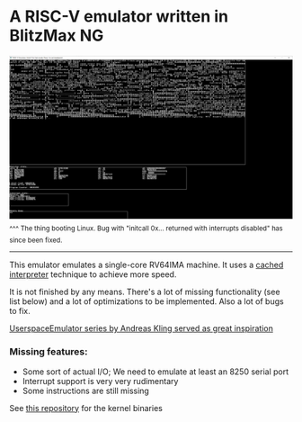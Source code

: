 # A RISC-V emulator written in BlitzMax NG

![The thing booting Linux; the bug with initcalls returning with interrupts disabled has since been fixed](LinuxHasBeenBooted!.PNG)
<sub>^^^ The thing booting Linux. Bug with "initcall 0x... returned with interrupts disabled" has since been fixed.</sub>

---

This emulator emulates a single-core RV64IMA machine. It uses a [cached interpreter](https://ps1.asuramaru.com/emulator-development/cached-interpreters) technique to achieve more speed.

It is not finished by any means. There's a lot of missing functionality (see list below) and a lot of optimizations to be implemented. Also a lot of bugs to fix.

[UserspaceEmulator series by Andreas Kling served as great inspiration](https://www.youtube.com/watch?v=NVPavP9DP-c)

### Missing features:
- Some sort of actual I/O; We need to emulate at least an 8250 serial port
- Interrupt support is very very rudimentary
- Some instructions are still missing

See [this repository](https://github.com/AXKuhta/RISC-V_Emulation_supplementals) for the kernel binaries
